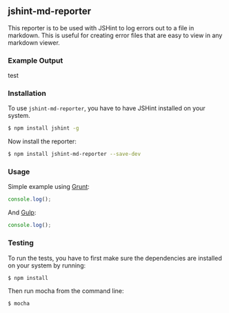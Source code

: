 ## jshint-md-reporter

This reporter is to be used with JSHint to log errors out to a file
in markdown. This is useful for creating error files that are easy
to view in any markdown viewer.

### Example Output

test

### Installation

To use `jshint-md-reporter`, you have to have JSHint installed on your system.

```bash
$ npm install jshint -g
```

Now install the reporter:

```bash
$ npm install jshint-md-reporter --save-dev
```

### Usage

Simple example using [Grunt](http://gruntjs.com):

```javascript
console.log();
```

And [Gulp](http://gulpjs.com/):

```javascript
console.log();
```

### Testing

To run the tests, you have to first make sure the dependencies are installed on
your system by running:

```bash
$ npm install
```

Then run mocha from the command line:

```bash
$ mocha
```
